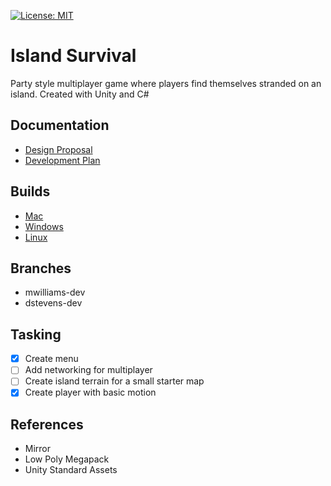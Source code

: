 [![License:
MIT](https://img.shields.io/badge/License-MIT-yellow.svg)](https://opensource.org/licenses/MIT)
# Island Survival
Party style multiplayer game where players find themselves stranded on an island. Created with Unity and C#

## Documentation
* [Design Proposal](https://docs.google.com/document/d/1FbOPVJZX48hTGNqMe2t2qABzeU3WrOENPi5IwCZKWS8/edit?usp=sharing)
* [Development Plan](https://docs.google.com/document/d/1cYW2h4LI9lb3jBuvk7qQCOwTIMJvxaB6uxrvRUetLIQ/edit?usp=sharing)

## Builds
* [Mac](https://www.dropbox.com)
* [Windows](https://www.dropbox.com)
* [Linux](https://www.dropbox.com)

## Branches
* mwilliams-dev
* dstevens-dev

## Tasking
- [x] Create menu
- [ ] Add networking for multiplayer
- [ ] Create island terrain for a small starter map
- [x] Create player with basic motion

## References
* Mirror
* Low Poly Megapack
* Unity Standard Assets
